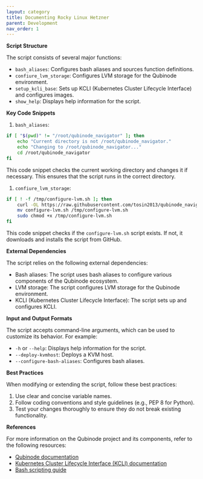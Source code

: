 ```yaml
---
layout: category
title: Documenting Rocky Linux Hetzner
parent: Development
nav_order: 1
---
```

**Script Structure**

The script consists of several major functions:

* `bash_aliases`: Configures bash aliases and sources function definitions.
* `confiure_lvm_storage`: Configures LVM storage for the Qubinode environment.
* `setup_kcli_base`: Sets up KCLI (Kubernetes Cluster Lifecycle Interface) and configures images.
* `show_help`: Displays help information for the script.

**Key Code Snippets**

1. `bash_aliases`:
```bash
if [ "$(pwd)" != "/root/qubinode_navigator" ]; then
    echo "Current directory is not /root/qubinode_navigator."
    echo "Changing to /root/qubinode_navigator..."
    cd /root/qubinode_navigator
fi
```
This code snippet checks the current working directory and changes it if necessary. This ensures that the script runs in the correct directory.

1. `confiure_lvm_storage`:
```bash
if [ ! -f /tmp/configure-lvm.sh ]; then
    curl -OL https://raw.githubusercontent.com/tosin2013/qubinode_navigator/main/dependancies/equinix-rocky/configure-lvm.sh
    mv configure-lvm.sh /tmp/configure-lvm.sh
    sudo chmod +x /tmp/configure-lvm.sh
fi
```
This code snippet checks if the `configure-lvm.sh` script exists. If not, it downloads and installs the script from GitHub.

**External Dependencies**

The script relies on the following external dependencies:

* Bash aliases: The script uses bash aliases to configure various components of the Qubinode ecosystem.
* LVM storage: The script configures LVM storage for the Qubinode environment.
* KCLI (Kubernetes Cluster Lifecycle Interface): The script sets up and configures KCLI.

**Input and Output Formats**

The script accepts command-line arguments, which can be used to customize its behavior. For example:

* `-h` or `--help`: Displays help information for the script.
* `--deploy-kvmhost`: Deploys a KVM host.
* `--configure-bash-aliases`: Configures bash aliases.

**Best Practices**

When modifying or extending the script, follow these best practices:

1. Use clear and concise variable names.
2. Follow coding conventions and style guidelines (e.g., PEP 8 for Python).
3. Test your changes thoroughly to ensure they do not break existing functionality.

**References**

For more information on the Qubinode project and its components, refer to the following resources:

* [Qubinode documentation](https://qubinode.readthedocs.io/en/latest/)
* [Kubernetes Cluster Lifecycle Interface (KCLI) documentation](https://kcli.readthedocs.io/en/latest/)
* [Bash scripting guide](https://tldp.org/LDP/abs/html/index.html)